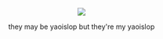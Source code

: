 <div align="center">


![](https://file.garden/Z0wFO4OTuzK04w6y/diejoniii)


they may be yaoislop but they're my yaoislop
